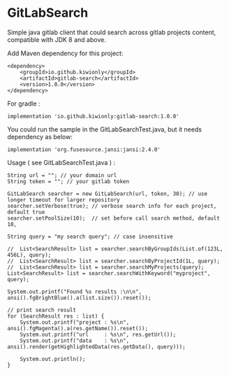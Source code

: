 # GitLabSearch
Simple java gitlab client that could search across gitlab projects content, compatible with JDK 8 and above.

Add Maven dependency for this project: 

```
<dependency>
    <groupId>io.github.kiwionly</groupId>
    <artifactId>gitlab-search</artifactId>
    <version>1.0.0</version>
</dependency>
```

For gradle :

```
implementation 'io.github.kiwionly:gitlab-search:1.0.0'
```

You could run the sample in the GitLabSearchTest.java, but it needs dependency as below: 

```
implementation 'org.fusesource.jansi:jansi:2.4.0'
```

Usage ( see GitLabSearchTest.java ) :

```
String url = ""; // your domain url
String token = ""; // your gitlab token

GitLabSearch searcher = new GitLabSearch(url, token, 30); // use longer timeout for larger repository
searcher.setVerbose(true); // verbose search info for each project, default true
searcher.setPoolSize(10);  // set before call search method, default 10,

String query = "my search query"; // case insensitive

//	List<SearchResult> list = searcher.searchByGroupIds(List.of(123L, 456L), query);
//	List<SearchResult> list = searcher.searchByProjectId(1L, query);
//	List<SearchResult> list = searcher.searchMyProjects(query);
List<SearchResult> list = searcher.searchWithKeyword("myproject", query);

System.out.printf("Found %s results :\n\n", ansi().fgBrightBlue().a(list.size()).reset());

// print search result
for (SearchResult res : list) {
	System.out.printf("project : %s\n", ansi().fgMagenta().a(res.getName()).reset());
	System.out.printf("url     : %s\n", res.getUrl());
	System.out.printf("data    : %s\n", ansi().render(getHighlightedData(res.getData(), query)));

	System.out.println();
}
```
